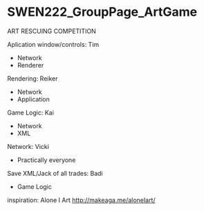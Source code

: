 # SWEN222_GroupPage_ArtGame
ART RESCUING COMPETITION

Aplication window/controls: Tim
 - Network
 - Renderer

Rendering: Reiker
 - Network
 - Application

Game Logic: Kai
 - Network
 - XML
 
Network: Vicki
 - Practically everyone

Save XML/Jack of all trades: Badi 
 - Game Logic

inspiration: Alone I Art http://makeaga.me/aloneIart/

